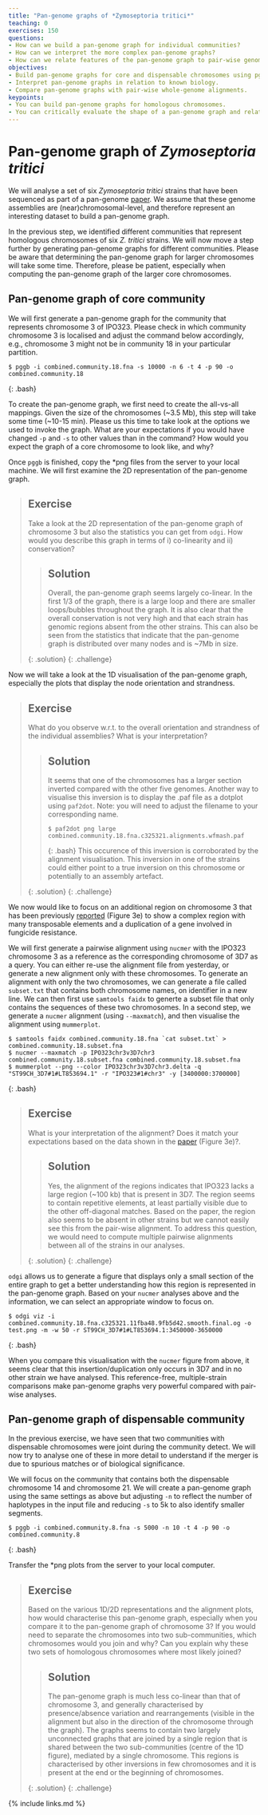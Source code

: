 ```yaml
---
title: "Pan-genome graphs of *Zymoseptoria tritici*"
teaching: 0
exercises: 150
questions:
- How can we build a pan-genome graph for individual communities?
- How can we interpret the more complex pan-genome graphs?
- How can we relate features of the pan-genome graph to pair-wise genome comparisons? 
objectives:
- Build pan-genome graphs for core and dispensable chromosomes using pggb.
- Interpret pan-genome graphs in relation to known biology.
- Compare pan-genome graphs with pair-wise whole-genome alignments.
keypoints:
- You can build pan-genome graphs for homologous chromosomes.
- You can critically evaluate the shape of a pan-genome graph and relate it to known biology.
---
```


#  Pan-genome graph of *Zymoseptoria tritici*
We will analyse a set of six *Zymoseptoria tritici* strains that have been sequenced as part of a pan-genome [paper](https://bmcbiol.biomedcentral.com/articles/10.1186/s12915-020-0744-3). We assume that these genome assemblies are (near)chromosomal-level, and therefore represent an interesting dataset to build a pan-genome graph.

In the previous step, we identified different communities that represent homologous chromosomes of six *Z. tritici* strains. We will now move a step further by generating pan-genome graphs for different communities. Please be aware that determining the pan-genome graph for larger chromosomes will take some time. Therefore, please be patient, especially when computing the pan-genome graph of the larger core chromosomes.

## Pan-genome graph of core community
We will first generate a pan-genome graph for the community that represents chromosome 3 of IPO323. Please check in which community chromosome 3 is localised and adjust the command below accordingly, e.g., chromosome 3 might not be in community 18 in your particular partition. 

~~~
$ pggb -i combined.community.18.fna -s 10000 -n 6 -t 4 -p 90 -o combined.community.18 
~~~
{: .bash}

To create the pan-genome graph, we first need to create the all-vs-all mappings. Given the size of the chromosomes (~3.5 Mb), this step will take some time (~10-15 min). Please us this time to take  look at the options we used to invoke the graph. What are your expectations if you would have changed `-p` and `-s` to other values than in the command? How would you expect the graph of a core chromosome to look like, and why?

Once `pggb` is finished, copy the *png files from the server to your local machine. We will first examine the 2D representation of the pan-genome graph. 

> ## Exercise
> 
> Take a look at the 2D representation of the pan-genome graph of chromosome 3 but also the statistics you can get from `odgi`. How would you describe this graph in terms of i) co-linearity and ii) conservation?
>
>> ## Solution
>> 
>> Overall, the pan-genome graph seems largely co-linear. In the first 1/3 of the graph, there is a large loop and there are smaller loops/bubbles throughout the graph. It is also clear that the overall conservation is not very high and that each strain has genomic regions absent from the other strains. This can also be seen from the statistics that indicate that the pan-genome graph is distributed over many nodes and is ~7Mb in size.
>>
> {: .solution}
{: .challenge}

Now we will take a look at the 1D visualisation of the pan-genome graph, especially the plots that display the node orientation and strandness.

> ## Exercise
> 
> What do you observe w.r.t. to the overall orientation and strandness of the individual assemblies? What is your interpretation?
>
>> ## Solution
>> 
>> It seems that one of the chromosomes has a larger section inverted compared with the other five genomes. Another way to visualise this inversion is to display the .paf file as a dotplot using `paf2dot`. Note: you will need to adjust the filename to your corresponding name.
>> ~~~
>> $ paf2dot png large combined.community.18.fna.c325321.alignments.wfmash.paf
>> ~~~
>> {: .bash}
>> This occurence of this inversion is corroborated by the alignment visualisation. This inversion in one of the strains could either point to a true inversion on this chromosome or potentially to an assembly artefact. 
>>
> {: .solution}
{: .challenge}

We now would like to focus on an additional region on chromosome 3 that has been previously [reported](https://bmcbiol.biomedcentral.com/articles/10.1186/s12915-020-0744-3) (Figure 3e) to show a complex region with many transposable elements and a duplication of a gene involved in fungicide resistance.

We will first generate a pairwise alignment using `nucmer` with the IPO323 chromosome 3 as a reference as the corresponding chromosome of 3D7 as a query. You can either re-use the alignment file from yesterday, or generate a new alignment only with these chromosomes. To generate an alignment with only the two chromosomes, we can generate a file called `subset.txt` that contains both chromosome names, on identifier in a new line. We can then first use `samtools faidx` to generte a subset file that only contains the sequences of these two chromosomes. In a second step, we generate a `nucmer` alignment (using `--maxmatch`), and then visualise the alignment using `mummerplot`.

~~~
$ samtools faidx combined.community.18.fna `cat subset.txt` > combined.community.18.subset.fna
$ nucmer --maxmatch -p IPO323chr3v3D7chr3 combined.community.18.subset.fna combined.community.18.subset.fna
$ mummerplot --png --color IPO323chr3v3D7chr3.delta -q "ST99CH_3D7#1#LT853694.1" -r "IPO323#1#chr3" -y [3400000:3700000]
~~~
 {: .bash}
 
> ## Exercise
> 
> What is your interpretation of the alignment? Does it match your expectations based on the data shown in the [paper](https://bmcbiol.biomedcentral.com/articles/10.1186/s12915-020-0744-3) (Figure 3e)?.
>
>> ## Solution
>> 
>> Yes, the alignment of the regions indicates that IPO323 lacks a large region (~100 kb) that is present in 3D7. The region seems to contain repetitive elements, at least partially visible due to the other off-diagonal matches. Based on the paper, the region also seems to be absent in other strains but we cannot easily see this from the pair-wise alignment. To address this question, we would need to compute multiple pairwise alignments between all of the strains in our analyses.
>>
> {: .solution}
{: .challenge}

`odgi` allows us to generate a figure that displays only a small section of the entire graph to get a better understanding how this region is represented in the pan-genome graph. Based on your `nucmer` analyses above and the information, we can select an appropriate window to focus on.

~~~
$ odgi viz -i combined.community.18.fna.c325321.11fba48.9fb5d42.smooth.final.og -o test.png -m -w 50 -r ST99CH_3D7#1#LT853694.1:3450000-3650000
~~~ 	
{: .bash}	

When you compare this visualisation with the `nucmer` figure from above, it seems clear that this insertion/duplication only occurs in 3D7 and in no other strain we have analysed. This reference-free, multiple-strain comparisons make pan-genome graphs very powerful compared with pair-wise analyses. 

## Pan-genome graph of dispensable community
In the previous exercise, we have seen that two communities with dispensable chromosomes were joint during the community detect. We will now try to analyse one of these in more detail to understand if the merger is due to spurious matches or of biological significance. 

We will focus on the community that contains both the dispensable chromosome 14 and chromosome 21. We will create a pan-genome graph using the same settings as above but adjusting `-n` to reflect the number of haplotypes in the input file and reducing `-s` to 5k to also identify smaller segments.

~~~
$ pggb -i combined.community.8.fna -s 5000 -n 10 -t 4 -p 90 -o combined.community.8 
~~~
{: .bash}

Transfer the *png plots from the server to your local computer.

> ## Exercise
> 
> Based on the various 1D/2D representations and the alignment plots, how would characterise this pan-genome graph, especially when you compare it to the pan-genome graph of chromosome 3? If you would need to separate the chromosomes into two sub-communities, which chromosomes would you join and why? Can you explain why these two sets of homologous chromosomes where most likely joined? 
>
>> ## Solution
>> 
>> The pan-genome graph is much less co-linear than that of chromosome 3, and generally characterised by presence/absence variation and rearrangements (visible in the alignment but also in the direction of the chromosome through the graph). The graphs seems to contain two largely unconnected graphs that are joined by a single region that is shared between the two sub-communities (centre of the 1D figure), mediated by a single chromosome. This regions is characterised by other inversions in few chromosomes and it is present at the end or the beginning of chromosomes.
>>
> {: .solution}
{: .challenge}

{% include links.md %}
